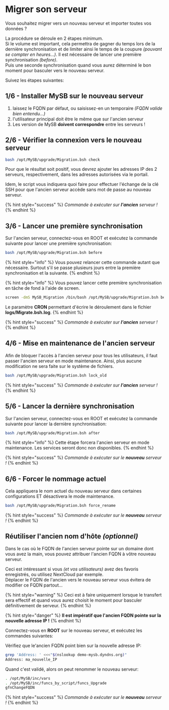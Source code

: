 # Migrer son serveur

Vous souhaitez migrer vers un nouveau serveur et importer toutes vos données ?

La procédure se déroule en 2 étapes minimum.  
Si le volume est important, cela permettra de gagner du temps lors de la dernière synchronisation et de limiter ainsi le temps de la coupure _\(pouvant se compter en heures...\)_. Il est nécessaire de lancer une première synchronisation _\(before\)_.  
Puis une seconde synchronisation quand vous aurez déterminé le bon moment pour basculer vers le nouveau serveur.

Suivez les étapes suivantes:

## 1/6 - Installer MySB sur le nouveau serveur

1. laissez le FQDN par défaut, ou saisissez-en un temporaire _\(FQDN valide bien entendu...\)_
2. l'utilisateur principal doit être le même que sur l'ancien serveur
3. Les version de MySB **doivent correspondre** entre les serveurs !

## 2/6 - Vérifier la connexion vers le nouveau serveur

```bash
bash /opt/MySB/upgrade/Migration.bsh check
```

Pour que le résultat soit positif, vous devrez ajouter les adresses IP des 2 serveurs, respectivement, dans les adresses autorisées via le portail.

Idem, le script vous indiquera quoi faire pour effectuer l'échange de la clé SSH pour que l'ancien serveur accède sans mot de passe au nouveau serveur.

{% hint style="success" %}
_Commande à exécuter sur **l'ancien** serveur !_
{% endhint %}

## 3/6 - Lancer une première synchronisation

Sur l'ancien serveur, connectez-vous en ROOT et exécutez la commande suivante pour lancer une première synchronisation: 

```bash
bash /opt/MySB/upgrade/Migration.bsh before
```

{% hint style="info" %}
Vous pouvez relancer cette commande autant que nécessaire. Surtout s'il se passe plusieurs jours entre la première synchronisation et la suivante.
{% endhint %}

{% hint style="info" %}
Vous pouvez lancer cette première synchronisation en tâche de fond à l'aide de screen.

```bash
screen -dmS MySB_Migration /bin/bash /opt/MySB/upgrade/Migration.bsh before ip_nouveau_serveur port_ssh CRON
```

Le paramètre **CRON** permettant d'écrire le déroulement dans le fichier **logs/Migrate.bsh.log**.
{% endhint %}

{% hint style="success" %}
_Commande à exécuter sur **l'ancien** serveur !_
{% endhint %}

## 4/6 - Mise en maintenance de l'ancien serveur

Afin de bloquer l'accès à l'ancien serveur pour tous les utilisateurs, il faut passer l'ancien serveur en mode maintenance. Ainsi, plus aucune modification ne sera faite sur le système de fichiers.

```bash
bash /opt/MySB/upgrade/Migration.bsh lock_old
```

{% hint style="success" %}
_Commande à exécuter sur **l'ancien** serveur !_
{% endhint %}

## 5/6 - Lancer la dernière synchronisation

Sur l'ancien serveur, connectez-vous en ROOT et exécutez la commande suivante pour lancer la dernière synchronisation: 

```bash
bash /opt/MySB/upgrade/Migration.bsh after
```

{% hint style="info" %}
Cette étape forcera l'ancien serveur en mode maintenance. Les services seront donc non disponibles.
{% endhint %}

{% hint style="success" %}
_Commande à exécuter sur le **nouveau** serveur !_
{% endhint %}

## 6/6 - Forcer le nommage actuel

Cela appliquera le nom actuel du nouveau serveur dans certaines configurations ET désactivera le mode maintenance.

```bash
bash /opt/MySB/upgrade/Migration.bsh force_rename
```

{% hint style="success" %}
_Commande à exécuter sur le **nouveau** serveur !_
{% endhint %}

## Réutiliser l'ancien nom d'hôte _\(optionnel\)_

Dans le cas où le FQDN de l'ancien serveur pointe sur un domaine dont vous avez la main, vous pouvez attribuer l'ancien FQDN à vôtre nouveau serveur.

Ceci est intéressant si vous _\(et vos utilisateurs\)_ avez des favoris enregistrés, ou utilisez NextCloud par exemple.  
Déplacer le FQDN de l'ancien vers le nouveau serveur vous évitera de modifier ce FQDN partout...

{% hint style="warning" %}
Ceci est à faire uniquement lorsque le transfert sera effectif et quand vous aurez choisit le moment pour basculer définitivement de serveur.
{% endhint %}

{% hint style="danger" %}
**Il est impératif que l'ancien FQDN pointe sur la nouvelle adresse IP !**
{% endhint %}

Connectez-vous en **ROOT** sur le nouveau serveur, et exécutez les commandes suivantes:

Vérifiez que le'ancien FQDN point bien sur la nouvelle adresse IP:

```bash
grep 'Address: ' <<<"$(nslookup demo-mysb.dyndns.org)"
Address: ma_nouvelle_IP
```

Quand c'est validé, alors on peut renommer le nouveau serveur:

```bash
. /opt/MySB/inc/vars
. /opt/MySB/inc/funcs_by_script/funcs_Upgrade
gfnChangeFQDN
```

{% hint style="success" %}
_Commande à exécuter sur le **nouveau** serveur !_
{% endhint %}

